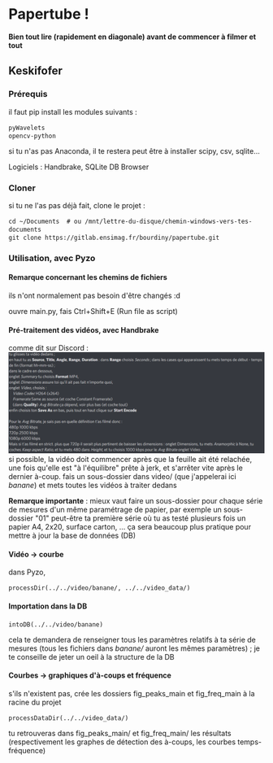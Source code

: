 # Papertube !

**Bien tout lire (rapidement en diagonale) avant de commencer à filmer et tout**

## Keskifofer

### Prérequis

il faut pip install les modules suivants :
```
pyWavelets
opencv-python
```
si tu n'as pas Anaconda, il te restera peut être à installer scipy, csv, sqlite...

Logiciels : Handbrake, SQLite DB Browser

### Cloner

si tu ne l'as pas déjà fait, clone le projet :
```
cd ~/Documents  # ou /mnt/lettre-du-disque/chemin-windows-vers-tes-documents
git clone https://gitlab.ensimag.fr/bourdiny/papertube.git
```

### Utilisation, avec Pyzo

#### Remarque concernant les chemins de fichiers
ils n'ont normalement pas besoin d'être changés :d

ouvre main.py, fais Ctrl+Shift+E (Run file as script)

#### Pré-traitement des vidéos, avec Handbrake

comme dit sur Discord :
![handbrake.png](handbrake.png)
si possible, la vidéo doit commencer après que la feuille ait été relachée, une fois qu'elle est "à l'équilibre" prête à jerk, et s'arrêter vite après le dernier à-coup.
fais un sous-dossier dans video/ (que j'appelerai ici *banane*) et mets toutes les vidéos à traiter dedans

**Remarque importante** : mieux vaut faire un sous-dossier pour chaque série de mesures d'un même paramétrage de papier, par exemple un sous-dossier "01" peut-être ta première série où tu as testé plusieurs fois un papier A4, 2x20, surface carton, ...
ça sera beaucoup plus pratique pour mettre à jour la base de données (DB)

#### Vidéo -> courbe

dans Pyzo,
```
processDir(../../video/banane/, ../../video_data/)
```

#### Importation dans la DB

```
intoDB(../../video/banane)
```

cela te demandera de renseigner tous les paramètres relatifs à ta série de mesures (tous les fichiers dans *banane/* auront les mêmes paramètres) ; je te conseille de jeter un oeil à la structure de la DB

#### Courbes -> graphiques d'à-coups et fréquence

s'ils n'existent pas, crée les dossiers fig_peaks_main et fig_freq_main à la racine du projet
```
processDataDir(../../video_data/)
```

tu retrouveras dans fig_peaks_main/ et fig_freq_main/ les résultats (respectivement les graphes de détection des à-coups, les courbes temps-fréquence)
